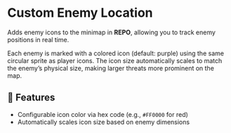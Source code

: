 # Custom Enemy Location

Adds enemy icons to the minimap in **REPO**, allowing you to track enemy positions in real time.

Each enemy is marked with a colored icon (default: purple) using the same circular sprite as player icons. The icon size automatically scales to match the enemy’s physical size, making larger threats more prominent on the map.

## 🔧 Features
- Configurable icon color via hex code (e.g., `#FF0000` for red)
- Automatically scales icon size based on enemy dimensions